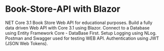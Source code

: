 # Book-Store-API with Blazor
NET Core 3.1 Book Store Web API for educational purposes.
Build a fully data driven Web API with Core 3.1 using Blazor.
Connect to a Database using Entity Framework Core - DataBase First.
Setup Logging using NLog.
Postman and Swagger used for testing WEB API.
Authentication using JWT (JSON Web Tokens).



  

